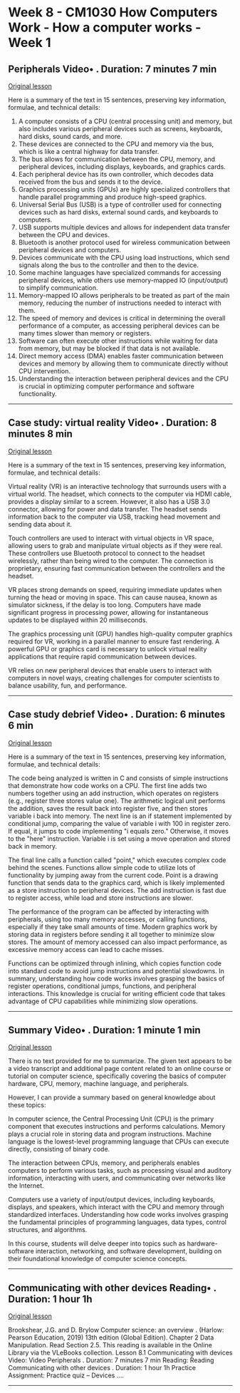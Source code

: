 # Week 8 - CM1030 How Computers Work - How a computer works - Week 1

## Peripherals Video• . Duration: 7 minutes 7 min

[Original lesson](https://www.coursera.org/learn/uol-how-computers-work/lecture/kkWAg/peripherals)

Here is a summary of the text in 15 sentences, preserving key information, formulae, and technical details:

1. A computer consists of a CPU (central processing unit) and memory, but also includes various peripheral devices such as screens, keyboards, hard disks, sound cards, and more.
2. These devices are connected to the CPU and memory via the bus, which is like a central highway for data transfer.
3. The bus allows for communication between the CPU, memory, and peripheral devices, including displays, keyboards, and graphics cards.
4. Each peripheral device has its own controller, which decodes data received from the bus and sends it to the device.
5. Graphics processing units (GPUs) are highly specialized controllers that handle parallel programming and produce high-speed graphics.
6. Universal Serial Bus (USB) is a type of controller used for connecting devices such as hard disks, external sound cards, and keyboards to computers.
7. USB supports multiple devices and allows for independent data transfer between the CPU and devices.
8. Bluetooth is another protocol used for wireless communication between peripheral devices and computers.
9. Devices communicate with the CPU using load instructions, which send signals along the bus to the controller and then to the device.
10. Some machine languages have specialized commands for accessing peripheral devices, while others use memory-mapped IO (input/output) to simplify communication.
11. Memory-mapped IO allows peripherals to be treated as part of the main memory, reducing the number of instructions needed to interact with them.
12. The speed of memory and devices is critical in determining the overall performance of a computer, as accessing peripheral devices can be many times slower than memory or registers.
13. Software can often execute other instructions while waiting for data from memory, but may be blocked if that data is not available.
14. Direct memory access (DMA) enables faster communication between devices and memory by allowing them to communicate directly without CPU intervention.
15. Understanding the interaction between peripheral devices and the CPU is crucial in optimizing computer performance and software functionality.

---

## Case study: virtual reality Video• . Duration: 8 minutes 8 min

[Original lesson](https://www.coursera.org/learn/uol-how-computers-work/lecture/rHf6L/case-study-virtual-reality)

Here is a summary of the text in 15 sentences, preserving key information, formulae, and technical details:

Virtual reality (VR) is an interactive technology that surrounds users with a virtual world. The headset, which connects to the computer via HDMI cable, provides a display similar to a screen. However, it also has a USB 3.0 connector, allowing for power and data transfer. The headset sends information back to the computer via USB, tracking head movement and sending data about it.

Touch controllers are used to interact with virtual objects in VR space, allowing users to grab and manipulate virtual objects as if they were real. These controllers use Bluetooth protocol to connect to the headset wirelessly, rather than being wired to the computer. The connection is proprietary, ensuring fast communication between the controllers and the headset.

VR places strong demands on speed, requiring immediate updates when turning the head or moving in space. This can cause nausea, known as simulator sickness, if the delay is too long. Computers have made significant progress in processing power, allowing for instantaneous updates to be displayed within 20 milliseconds. 

The graphics processing unit (GPU) handles high-quality computer graphics required for VR, working in a parallel manner to ensure fast rendering. A powerful GPU or graphics card is necessary to unlock virtual reality applications that require rapid communication between devices.

VR relies on new peripheral devices that enable users to interact with computers in novel ways, creating challenges for computer scientists to balance usability, fun, and performance.

---

## Case study debrief Video• . Duration: 6 minutes 6 min

[Original lesson](https://www.coursera.org/learn/uol-how-computers-work/lecture/ruHoI/case-study-debrief)

Here is a summary of the text in 15 sentences, preserving key information, formulae, and technical details:

The code being analyzed is written in C and consists of simple instructions that demonstrate how code works on a CPU. The first line adds two numbers together using an add instruction, which operates on registers (e.g., register three stores value one). The arithmetic logical unit performs the addition, saves the result back into register five, and then stores variable i back into memory. The next line is an if statement implemented by conditional jump, comparing the value of variable i with 100 in register zero. If equal, it jumps to code implementing "i equals zero." Otherwise, it moves to the "here" instruction. Variable i is set using a move operation and stored back in memory.

The final line calls a function called "point," which executes complex code behind the scenes. Functions allow simple code to utilize lots of functionality by jumping away from the current code. Point is a drawing function that sends data to the graphics card, which is likely implemented as a store instruction to peripheral devices. The add instruction is fast due to register access, while load and store instructions are slower.

The performance of the program can be affected by interacting with peripherals, using too many memory accesses, or calling functions, especially if they take small amounts of time. Modern graphics work by storing data in registers before sending it all together to minimize slow stores. The amount of memory accessed can also impact performance, as excessive memory access can lead to cache misses.

Functions can be optimized through inlining, which copies function code into standard code to avoid jump instructions and potential slowdowns. In summary, understanding how code works involves grasping the basics of register operations, conditional jumps, functions, and peripheral interactions. This knowledge is crucial for writing efficient code that takes advantage of CPU capabilities while minimizing slow operations.

---

## Summary Video• . Duration: 1 minute 1 min

[Original lesson](https://www.coursera.org/learn/uol-how-computers-work/lecture/qlqLR/summary)

There is no text provided for me to summarize. The given text appears to be a video transcript and additional page content related to an online course or tutorial on computer science, specifically covering the basics of computer hardware, CPU, memory, machine language, and peripherals.

However, I can provide a summary based on general knowledge about these topics:

In computer science, the Central Processing Unit (CPU) is the primary component that executes instructions and performs calculations. Memory plays a crucial role in storing data and program instructions. Machine language is the lowest-level programming language that CPUs can execute directly, consisting of binary code.

The interaction between CPUs, memory, and peripherals enables computers to perform various tasks, such as processing visual and auditory information, interacting with users, and communicating over networks like the Internet.

Computers use a variety of input/output devices, including keyboards, displays, and speakers, which interact with the CPU and memory through standardized interfaces. Understanding how code works involves grasping the fundamental principles of programming languages, data types, control structures, and algorithms.

In this course, students will delve deeper into topics such as hardware-software interaction, networking, and software development, building on their foundational knowledge of computer science concepts.

---

## Communicating with other devices Reading• . Duration: 1 hour 1h

[Original lesson](https://www.coursera.org/learn/uol-how-computers-work/supplement/UNXz2/communicating-with-other-devices)

Brookshear, J.G. and D. Brylow Computer science: an overview . (Harlow: Pearson Education, 2019) 13th edition (Global Edition). Chapter 2 Data Manipulation. Read Section 2.5. This reading is available in the Online Library via the VLeBooks collection. Lesson 8.1 Communicating with devices Video: Video Peripherals . Duration: 7 minutes 7 min Reading: Reading Communicating with other devices . Duration: 1 hour 1h Practice Assignment: Practice quiz – Devices ....

---

